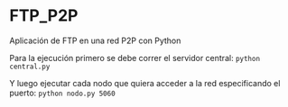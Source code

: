 # FTP_P2P
Aplicación de FTP en una red P2P con Python

Para la ejecución primero se debe correr el servidor central:
`python central.py`

Y luego ejecutar cada nodo que quiera acceder a la red especificando el puerto:
`python nodo.py 5060`
